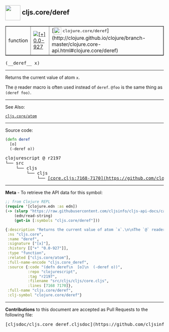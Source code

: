 ## <img width="48px" valign="middle" src="http://i.imgur.com/Hi20huC.png"> cljs.core/deref

 <table border="1">
<tr>

<td>function</td>
<td><a href="https://github.com/cljsinfo/cljs-api-docs/tree/0.0-927"><img valign="middle" alt="[+] 0.0-927" src="https://img.shields.io/badge/+-0.0--927-lightgrey.svg"></a> </td>
<td>
[<img height="24px" valign="middle" src="http://i.imgur.com/1GjPKvB.png"> <samp>clojure.core/deref</samp>](http://clojure.github.io/clojure/branch-master/clojure.core-api.html#clojure.core/deref)
</td>
</tr>
</table>

 <samp>
(__deref__ x)<br>
</samp>

---

Returns the current value of atom `x`.

The `@` reader macro is often used instead of `deref`. `@foo` is the same thing
as `(deref foo)`.

---


See Also:

[`cljs.core/atom`](cljs.core_atom.md)<br>

---


Source code:

```clj
(defn deref
  [o]
  (-deref o))
```

 <pre>
clojurescript @ r2197
└── src
    └── cljs
        └── cljs
            └── <ins>[core.cljs:7168-7170](https://github.com/clojure/clojurescript/blob/r2197/src/cljs/cljs/core.cljs#L7168-L7170)</ins>
</pre>


---

__Meta__ - To retrieve the API data for this symbol:

```clj
;; from Clojure REPL
(require '[clojure.edn :as edn])
(-> (slurp "https://raw.githubusercontent.com/cljsinfo/cljs-api-docs/catalog/cljs-api.edn")
    (edn/read-string)
    (get-in [:symbols "cljs.core/deref"]))
```

```clj
{:description "Returns the current value of atom `x`.\n\nThe `@` reader macro is often used instead of `deref`. `@foo` is the same thing\nas `(deref foo)`.",
 :ns "cljs.core",
 :name "deref",
 :signature ["[x]"],
 :history [["+" "0.0-927"]],
 :type "function",
 :related ["cljs.core/atom"],
 :full-name-encode "cljs.core_deref",
 :source {:code "(defn deref\n  [o]\n  (-deref o))",
          :repo "clojurescript",
          :tag "r2197",
          :filename "src/cljs/cljs/core.cljs",
          :lines [7168 7170]},
 :full-name "cljs.core/deref",
 :clj-symbol "clojure.core/deref"}

```

---

__Contributions__ to this document are accepted as Pull Requests to the following file:

 <pre>
[cljsdoc/cljs.core_deref.cljsdoc](https://github.com/cljsinfo/cljs-api-docs/blob/master/cljsdoc/cljs.core_deref.cljsdoc)
</pre>

